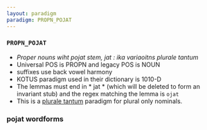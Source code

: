 ```yaml
---
layout: paradigm
paradigm: PROPN_POJAT
---
```

### ` PROPN_POJAT `

* _Proper nouns  wiht pojat stem, jat : ika variaoitns plurale tantum_
* Universal POS is PROPN and legacy POS is NOUN
* suffixes use back vowel harmony
* KOTUS paradigm used in their dictionary is 1010-D
* The lemmas must end in * jat * (which will be deleted to form an invariant stub) and the regex matching the lemma is ` ojat `
* This is a [plurale tantum](https://en.wikipedia.org/wiki/Plurale_tantum) paradigm for plural only nominals.

### pojat wordforms


